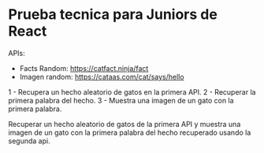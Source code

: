 # Prueba tecnica para Juniors de React

APIs:
- Facts Random: https://catfact.ninja/fact
- Imagen random: https://cataas.com/cat/says/hello

1 - Recupera un hecho aleatorio de gatos en la primera API.
2 - Recuperar la primera palabra del hecho.
3 - Muestra una imagen de un gato con la primera palabra.

Recuperar un hecho aleatorio de gatos de la primera API y muestra una imagen de un gato con la primera palabra del hecho recuperado usando la segunda api.